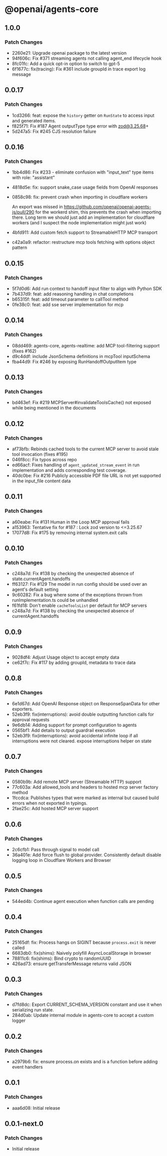# @openai/agents-core

## 1.0.0

### Patch Changes

- 2260e21: Upgrade openai package to the latest version
- 94f606c: Fix #371 streaming agents not calling agent_end lifecycle hook
- 8fc01fc: Add a quick opt-in option to switch to gpt-5
- 6f1677c: fix(tracing): Fix #361 include groupId in trace export log message

## 0.0.17

### Patch Changes

- 1cd3266: feat: expose the `history` getter on `RunState` to access input and generated items.
- f825f71: Fix #187 Agent outputType type error with zod@3.25.68+
- 5d247a5: Fix #245 CJS resolution failure

## 0.0.16

### Patch Changes

- 1bb4d86: Fix #233 - eliminate confusion with "input_text" type items with role: "assistant"
- 4818d5e: fix: support snake_case usage fields from OpenAI responses
- 0858c98: fix: prevent crash when importing in cloudflare workers

  An export was missed in https://github.com/openai/openai-agents-js/pull/290 for the workerd shim, this prevents the crash when importing there. Long term we should just add an implementation for cloudflare workers (and I suspect the node implementation might just work)

- 4bfd911: Add custom fetch support to StreamableHTTP MCP transport
- c42a0a9: refactor: restructure mcp tools fetching with options object pattern

## 0.0.15

### Patch Changes

- 5f7d0d6: Add run context to handoff input filter to align with Python SDK
- 7b437d9: feat: add reasoning handling in chat completions
- b65315f: feat: add timeout parameter to callTool method
- 0fe38c0: feat: add sse server implementation for mcp

## 0.0.14

### Patch Changes

- 08dd469: agents-core, agents-realtime: add MCP tool-filtering support (fixes #162)
- d9c4ddf: include JsonSchema definitions in mcpTool inputSchema
- fba44d9: Fix #246 by exposing RunHandoffOutputItem type

## 0.0.13

### Patch Changes

- bd463ef: Fix #219 MCPServer#invalidateToolsCache() not exposed while being mentioned in the documents

## 0.0.12

### Patch Changes

- af73bfb: Rebinds cached tools to the current MCP server to avoid stale tool invocation (fixes #195)
- 046f8cc: Fix typos across repo
- ed66acf: Fixes handling of `agent_updated_stream_event` in run implementation and adds corresponding test coverage.
- 40dc0be: Fix #216 Publicly accessible PDF file URL is not yet supported in the input_file content data

## 0.0.11

### Patch Changes

- a60eabe: Fix #131 Human in the Loop MCP approval fails
- a153963: Tentative fix for #187 : Lock zod version to <=3.25.67
- 17077d8: Fix #175 by removing internal system.exit calls

## 0.0.10

### Patch Changes

- c248a7d: Fix #138 by checking the unexpected absence of state.currentAgent.handoffs
- ff63127: Fix #129 The model in run config should be used over an agent's default setting
- 9c60282: Fix a bug where some of the exceptions thrown from runImplementation.ts could be unhandled
- f61fd18: Don't enable `cacheToolsList` per default for MCP servers
- c248a7d: Fix #138 by checking the unexpected absence of currentAgent.handoffs

## 0.0.9

### Patch Changes

- 9028df4: Adjust Usage object to accept empty data
- ce62f7c: Fix #117 by adding groupId, metadata to trace data

## 0.0.8

### Patch Changes

- 6e1d67d: Add OpenAI Response object on ResponseSpanData for other exporters.
- 52eb3f9: fix(interruptions): avoid double outputting function calls for approval requests
- 9e6db14: Adding support for prompt configuration to agents
- 0565bf1: Add details to output guardrail execution
- 52eb3f9: fix(interruptions): avoid accidental infinite loop if all interruptions were not cleared. expose interruptions helper on state

## 0.0.7

### Patch Changes

- 0580b9b: Add remote MCP server (Streamable HTTP) support
- 77c603a: Add allowed_tools and headers to hosted mcp server factory method
- 1fccdca: Publishes types that were marked as internal but caused build errors when not exported in typings.
- 2fae25c: Add hosted MCP server support

## 0.0.6

### Patch Changes

- 2c6cfb1: Pass through signal to model call
- 36a401e: Add force flush to global provider. Consistently default disable logging loop in Cloudflare Workers and Browser

## 0.0.5

### Patch Changes

- 544ed4b: Continue agent execution when function calls are pending

## 0.0.4

### Patch Changes

- 25165df: fix: Process hangs on SIGINT because `process.exit` is never called
- 6683db0: fix(shims): Naively polyfill AsyncLocalStorage in browser
- 78811c6: fix(shims): Bind crypto to randomUUID
- 426ad73: ensure getTransferMessage returns valid JSON

## 0.0.3

### Patch Changes

- d7fd8dc: Export CURRENT_SCHEMA_VERSION constant and use it when serializing run state.
- 284d0ab: Update internal module in agents-core to accept a custom logger

## 0.0.2

### Patch Changes

- a2979b6: fix: ensure process.on exists and is a function before adding event handlers

## 0.0.1

### Patch Changes

- aaa6d08: Initial release

## 0.0.1-next.0

### Patch Changes

- Initial release
